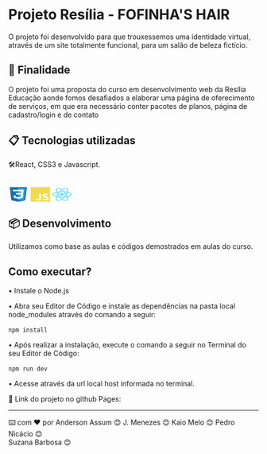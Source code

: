 # Projeto Resília - FOFINHA'S HAIR

O projeto foi desenvolvido para que trouxessemos uma identidade virtual, através de um site totalmente funcional, para um salão de beleza fictício. 


## 🚀 Finalidade

O projeto foi uma proposta do curso em desenvolvimento web da Resília Educação aonde fomos desafiados a elaborar uma página de oferecimento de serviços, em que era necessário conter pacotes de planos, página de cadastro/login e de contato

## 📋 Tecnologias utilizadas

🛠️React, CSS3 e Javascript.

<div style="display: inline_block"><br>
<img align="center"  height="30" width="40" src="https://raw.githubusercontent.com/devicons/devicon/master/icons/css3/css3-original.svg">
<img align="center"  height="30" width="40" src="https://raw.githubusercontent.com/devicons/devicon/master/icons/javascript/javascript-plain.svg">
<img align="center"  height="30" width="40" src="https://raw.githubusercontent.com/devicons/devicon/1119b9f84c0290e0f0b38982099a2bd027a48bf1/icons/react/react-original.svg" />
</div>


## 📦 Desenvolvimento

Utilizamos como base as aulas e códigos demostrados em aulas do curso. 

## Como executar?

• Instale o Node.js

• Abra seu Editor de Código e instale as dependências na pasta local node_modules através do comando a seguir:

```
npm install
```

• Após realizar a instalação, execute o comando a seguir no Terminal do seu Editor de Código:

```
npm run dev
```

• Acesse através da url local host informada no terminal.


📌 Link do projeto no github Pages:
 
---
⌨️ com ❤️ por  Anderson Assum 😊
                J. Menezes 😊
                Kaio Melo 😊
                Pedro Nicácio 😊   
                Suzana Barbosa 😊


